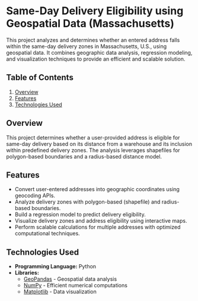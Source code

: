 # **Same-Day Delivery Eligibility using Geospatial Data (Massachusetts)**

This project analyzes and determines whether an entered address falls within the same-day delivery zones in Massachusetts, U.S., using geospatial data. It combines geographic data analysis, regression modeling, and visualization techniques to provide an efficient and scalable solution.

## **Table of Contents**
1. [Overview](#overview)
2. [Features](#features)
3. [Technologies Used](#technologies-used)

## **Overview**
This project determines whether a user-provided address is eligible for same-day delivery based on its distance from a warehouse and its inclusion within predefined delivery zones. The analysis leverages shapefiles for polygon-based boundaries and a radius-based distance model.

## **Features**
- Convert user-entered addresses into geographic coordinates using geocoding APIs.
- Analyze delivery zones with polygon-based (shapefile) and radius-based boundaries.
- Build a regression model to predict delivery eligibility.
- Visualize delivery zones and address eligibility using interactive maps.
- Perform scalable calculations for multiple addresses with optimized computational techniques.

## **Technologies Used**
- **Programming Language:** Python
- **Libraries:** 
  - [GeoPandas](https://geopandas.org/) - Geospatial data analysis
  - [NumPy](https://numpy.org/) - Efficient numerical computations
  - [Matplotlib](https://matplotlib.org/) - Data visualization